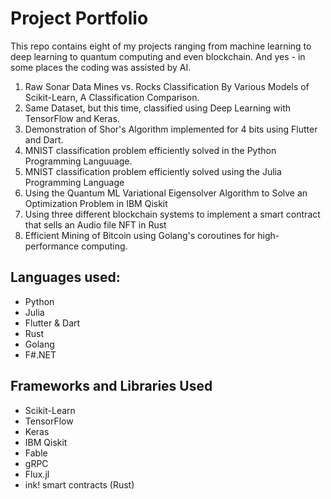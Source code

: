 # Project Portfolio

This repo contains eight of my projects ranging from machine learning to deep learning to quantum computing and even blockchain. And yes - in some places the coding was assisted by AI.

 1. Raw Sonar Data Mines vs. Rocks Classification By Various Models of Scikit-Learn, A Classification Comparison.
 2. Same Dataset, but this time, classified using Deep Learning with TensorFlow and Keras.
 3. Demonstration of Shor's Algorithm implemented for 4 bits using Flutter and Dart.
 4. MNIST classification problem efficiently solved in the Python Programming Languuage.     
 5. MNIST classification problem efficiently solved using the Julia Programming Language
 6. Using the Quantum ML Variational Eigensolver Algorithm to Solve an Optimization Problem in IBM Qiskit
 7. Using three different blockchain systems to implement a smart contract that sells an Audio file NFT in Rust
 8. Efficient Mining of Bitcoin using Golang's coroutines for high-performance computing.

## Languages used:

* Python
* Julia
* Flutter & Dart
* Rust
* Golang
* F#.NET

## Frameworks and Libraries Used
* Scikit-Learn
* TensorFlow
* Keras
* IBM Qiskit
* Fable
* gRPC
* Flux.jl
* ink! smart contracts (Rust)


 
